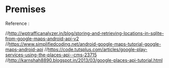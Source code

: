 # Premises

Reference :

//http://wptrafficanalyzer.in/blog/storing-and-retrieving-locations-in-sqlite-from-google-maps-android-api-v2
//https://www.simplifiedcoding.net/android-google-maps-tutorial-google-maps-android-api
//https://code.tutsplus.com/articles/google-play-services-using-the-places-api--cms-23715
//http://karnshah8890.blogspot.in/2013/03/google-places-api-tutorial.html

